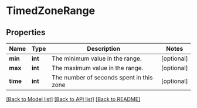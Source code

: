 # TimedZoneRange

## Properties
Name | Type | Description | Notes
------------ | ------------- | ------------- | -------------
**min** | **int** | The minimum value in the range. | [optional] 
**max** | **int** | The maximum value in the range. | [optional] 
**time** | **int** | The number of seconds spent in this zone | [optional] 

[[Back to Model list]](../README.md#documentation-for-models) [[Back to API list]](../README.md#documentation-for-api-endpoints) [[Back to README]](../README.md)


